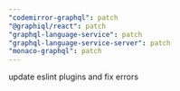 ```yaml
---
"codemirror-graphql": patch
"@graphiql/react": patch
"graphql-language-service": patch
"graphql-language-service-server": patch
"monaco-graphql": patch
---
```


update eslint plugins and fix errors
